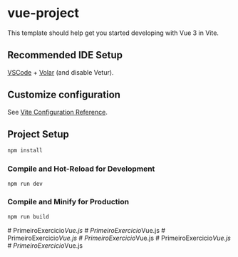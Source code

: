 # vue-project

This template should help get you started developing with Vue 3 in Vite.

## Recommended IDE Setup

[VSCode](https://code.visualstudio.com/) + [Volar](https://marketplace.visualstudio.com/items?itemName=Vue.volar) (and disable Vetur).

## Customize configuration

See [Vite Configuration Reference](https://vite.dev/config/).

## Project Setup

```sh
npm install
```

### Compile and Hot-Reload for Development

```sh
npm run dev
```

### Compile and Minify for Production

```sh
npm run build
```
#   P r i m e i r o E x e r c i c i o _ V u e . j s  
 #   P r i m e i r o E x e r c i c i o _ V u e . j s  
 #   P r i m e i r o E x e r c i c i o _ V u e . j s  
 #   P r i m e i r o E x e r c i c i o _ V u e . j s  
 #   P r i m e i r o E x e r c i c i o _ V u e . j s  
 #   P r i m e i r o E x e r c i c i o _ V u e . j s  
 